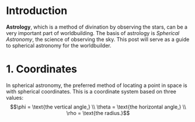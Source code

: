 # Introduction
**Astrology**, which is a method of divination by observing the stars, can be a very important part of worldbuilding. The basis of astrology is *Spherical Astronomy*, the science of observing the sky. This post will serve as a guide to spherical astronomy for the worldbuilder.

# 1. Coordinates
In spherical astronomy, the preferred method of locating a point in space is with spherical coordinates. This is a coordinate system based on three values:
$$\phi = \text{the vertical angle,} \\ \theta = \text{the horizontal angle,} \\ \rho = \text{the radius.}$$

